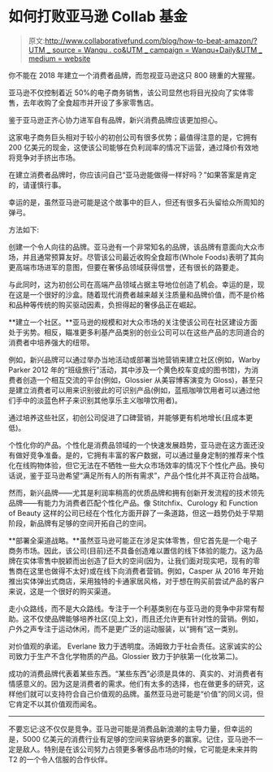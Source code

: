 # 如何打败亚马逊 Collab 基金

> 原文:[http://www.collaborativefund.com/blog/how-to-beat-amazon/?UTM _ source = Wanqu . co&UTM _ campaign = Wanqu+Daily&UTM _ medium = website](http://www.collaborativefund.com/blog/how-to-beat-amazon/?utm_source=wanqu.co&utm_campaign=Wanqu+Daily&utm_medium=website)



你不能在 2018 年建立一个消费者品牌，而忽视亚马逊这只 800 磅重的大猩猩。

亚马逊不仅控制着近 50%的电子商务销售，该公司显然也将目光投向了实体零售，去年收购了全食超市并开设了多家零售店。

鉴于亚马逊正齐心协力进军自有品牌，新兴消费品牌应该更加担心。

这家电子商务巨头相对于较小的初创公司有很多优势；最值得注意的是，它拥有 200 亿美元的现金，这使该公司能够在负利润率的情况下运营，通过降价有效地将竞争对手挤出市场。

在建立消费者品牌时，你应该问自己“亚马逊能做得一样好吗？”如果答案是肯定的，请谨慎行事。

幸运的是，虽然亚马逊可能是这个故事中的巨人，但还有很多石头留给众所周知的弹弓。

方法如下:

创建一个令人向往的品牌。亚马逊有一个非常知名的品牌，该品牌有意面向大众市场，并且通常预算友好。尽管该公司最近收购全食超市(Whole Foods)表明了其向更高端市场进军的意图，但要在奢侈品领域获得信誉，还有很长的路要走。

与此同时，这为初创公司在高端产品领域占据主导地位创造了机会。幸运的是，现在这是一个很好的沙盒。随着现代消费者越来越关注质量和品牌价值，而不是价格和品种等传统的购买驱动因素，负担得起的奢侈品正在崛起。

**建立一个社区。**亚马逊的规模和对大众市场的关注使该公司在社区建设方面处于劣势。相反，瞄准更多利基产品类别的创业公司可以在这些产品的志同道合的消费者中培养强大的纽带。

例如，新兴品牌可以通过举办当地活动或部署当地营销来建立社区(例如，Warby Parker 2012 年的“班级旅行”活动，其中涉及一个黄色校车变成的图书馆)，为消费者创造一个相互交流的平台(例如，Glossier 从美容博客演变为 Gloss)，甚至只是建立消费者可以用来识别彼此的可识别产品(例如，蓝瓶咖啡饮用者可以通过他们手中的淡蓝色杯子来识别其他享乐主义咖啡饮用者)。

通过培养这些社区，初创公司促进了口碑营销，并能够更有机地增长(且成本更低)。

个性化你的产品。个性化是消费品领域的一个快速发展趋势，亚马逊在这方面还没有做好竞争准备。是的，它拥有丰富的客户数据，可以通过量身定制的推荐来个性化在线购物体验，但它无法在不牺牲一些大众市场效率的情况下个性化产品。换句话说，鉴于亚马逊希望“满足所有人的所有需求”，产品个性化并不真正符合战略。

然而，新兴品牌——尤其是利润率稍高的优质品牌和拥有创新开发流程的技术领先品牌——有能力为消费者匹配个性化产品。像 Stitchfix、Curology 和 Function of Beauty 这样的公司已经在个性化方面开辟了一条道路，但这一趋势仍处于早期阶段，新品牌有足够的空间开拓自己的空间。

**部署全渠道战略。**虽然亚马逊可能正在涉足实体零售，但它首先是一个电子商务市场。因此，该公司(目前)还不具备创造难以置信的线下体验的能力。这为品牌在实体零售中脱颖而出创造了巨大的空间(因为，让我们面对现实吧，现有的零售商在这里也做得不太好)或在线下向消费者营销。例如，Casper 从 2016 年开始推出实体弹出式商店，采用独特的卡通家居风格，对于想在购买前尝试产品的客户来说，这是一个很好的购买渠道。

走小众路线，而不是大众路线。专注于一个利基类别在与亚马逊的竞争中非常有帮助。这不仅使品牌能够培养社区(见上文)，而且还允许更有针对性的营销。例如，户外之声专注于运动休闲，而不是更广泛的运动服装，以“拥有”这一类别。

对价值观的承诺。 Everlane 致力于透明度。汤姆致力于社会责任。这家诚实的公司致力于生产不含化学物质的产品。Glossier 致力于护肤第一(化妆第二)。

成功的消费品牌代表着某些东西。“某些东西”必须是具体的、真实的、对消费者有情感意义的。因为这是消费者的需求。他们有太多的选择，也在做更多的研究，这样他们就可以支持符合自己价值观的品牌。虽然亚马逊可能是“价值”的同义词，但它肯定不以其价值观而闻名。

* * *

不要忘记:这不仅仅是竞争。亚马逊可能是消费品新浪潮的主导力量，但幸运的是，5000 亿美元的消费行业有足够的空间来容纳更多的赢家。记住，亚马逊不一定是敌人。特别是在该公司努力占领更多奢侈品市场的时候，它可能是未来并购 T2 的一个令人信服的合作伙伴。

